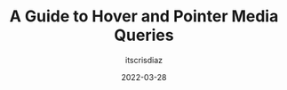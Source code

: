 ---
author: itscrisdiaz
date: 2022-03-28
permalink: false
publisher: smashingmag
tags:
  - guides
  - css
  - media-queries
target_url: https://www.smashingmagazine.com/2022/03/guide-hover-pointer-media-queries/
title: A Guide to Hover and Pointer Media Queries
---